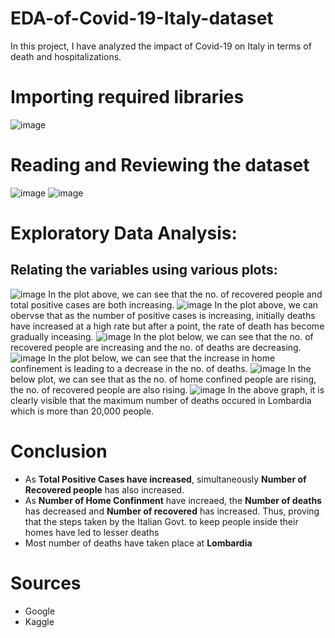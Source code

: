 # EDA-of-Covid-19-Italy-dataset
In this project, I have analyzed the impact of Covid-19 on Italy in terms of death and hospitalizations.
# Importing required libraries
![image](https://user-images.githubusercontent.com/67495591/216756995-71f5f5b0-2697-40ed-8f28-1914ce9901b1.png)
# Reading and Reviewing the dataset
![image](https://user-images.githubusercontent.com/67495591/216757040-4821f190-f642-4e25-9ce9-d4b24ba4c742.png)
![image](https://user-images.githubusercontent.com/67495591/216757062-a5988846-1aef-4292-acac-a6b8071f7e1b.png)
# Exploratory Data Analysis:
## Relating the variables using various plots:
![image](https://user-images.githubusercontent.com/67495591/216757220-dcbb92f3-a001-4143-94db-3497032490a2.png)
In the plot above, we can see that the no. of recovered people and total positive cases are both increasing.
![image](https://user-images.githubusercontent.com/67495591/216757343-1bc1e791-b8a0-416a-8e34-efb11c40d618.png)
In the plot above, we can obervse that as the number of positive cases is increasing, initially deaths have increased at a high rate but after a point, the rate of death has become gradually inceasing.
![image](https://user-images.githubusercontent.com/67495591/216757396-63fbba5d-4b3f-4d35-a416-7b14f656587d.png)
In the plot below, we can see that the no. of recovered people are increasing and the no. of deaths are decreasing.
![image](https://user-images.githubusercontent.com/67495591/216757492-c72198ce-ea0a-4113-b095-6dd5acae2e2b.png)
In the plot below, we can see that the increase in home confinement is leading to a decrease in the no. of deaths.
![image](https://user-images.githubusercontent.com/67495591/216757550-c1757ab3-704b-4648-9c2f-9e341d8128db.png)
In the below plot, we can see that as the no. of home confined people are rising, the no. of recovered people are also rising.
![image](https://user-images.githubusercontent.com/67495591/216757640-9d6c71f5-4c4e-47f4-897d-d992d650aa51.png)
In the above graph, it is clearly visible that the maximum number of deaths occured in Lombardia which is more than 20,000 people.
# Conclusion
- As **Total Positive Cases have increased**, simultaneously **Number of Recovered people** has also increased.
- As **Number of Home Confinment** have increaed, the **Number of deaths** has decreased and **Number of recovered** has increased. Thus, proving that the steps taken by the Italian Govt. to keep people inside their homes have led to lesser deaths
- Most number of deaths have taken place at **Lombardia**
#  Sources
- Google
- Kaggle
